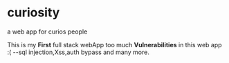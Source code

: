 # curiosity
a web app for curios people 

This is my **First** full stack webApp
too much **Vulnerabilities** in this web app :( --sql injection,Xss,auth bypass and many more.
